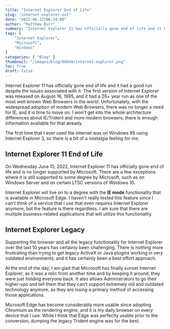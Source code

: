 ```yaml
---
title: "Internet Explorer End of Life"
slug: "internet-explorer-eol"
date: "2022-06-15T06:34:00"
author: "Matthew Burr"
summary: "Internet Explorer 11 has officially gone end of life and it had a good run despite the issues associated with it. The first version of Internet Explorer was released on August 16, 1995, and it had a 26+ year run as one of the most well-known Web Browsers in the world. Unfortunately, with the widespread adoption of modern Web Browsers, there was no longer a need for IE, and it is time to move on."
tags: [
    "Internet Explorer",
    "Microsoft",
    "Windows"
]
categories: [ "Blog" ]
thumbnail: "/images/blog/00048/internet-explorer.png"
toc: true
draft: false
---
```


Internet Explorer 11 has officially gone end of life and it had a good run despite the issues associated with it. The first version of Internet Explorer was released on August 16, 1995, and it had a 26+ year run as one of the most well-known Web Browsers in the world. Unfortunately, with the widespread adoption of modern Web Browsers, there was no longer a need for IE, and it is time to move on. I won't get into the whole architecture differences about IE/Trident and more modern browsers, there is enough information available for that already.

The first time that I ever used the internet was on Windows 95 using Internet Explorer 3, so there is a bit of a nostalgia feeling for me.

## Internet Explorer 11 End of Life ##

On Wednesday June 15, 2022, Internet Explorer 11 has officially gone end of life and is no longer supported by Microsoft. There are a few exceptions where it is still supported to some degree by Microsoft, such as on Windows Server and on certain LTSC versions of Windows 10.

Internet Explorer will live on to a degree with the **IE mode** functionality that is available in Microsoft Edge. I haven't really tested this feature since I can't think of a service that I use that even requires Internet Explorer anymore, but the feature is there regardless. I am sure that there are multiple business-related applications that will utilize this functionality.

## Internet Explorer Legacy ##

Supporting the browser and all the legacy functionality for Internet Explorer over the last 10 years has certainly been challenging. There is nothing more frustrating than trying to get legacy ActiveX or Java plugins working in very outdated environments, and it has certainly been a best effort approach. 

At the end of the day, I am glad that Microsoft has finally sunset Internet Explorer, as it was a relic from another time and by keeping it around, they were just holding everyone back. It also allows Administrators to go their higher-ups and tell them that they can't support extremely old and outdated technology anymore, as they are losing a primary method of accessing those applications.

Microsoft Edge has become considerably more usable since adopting Chromium as the rendering engine, and it is my daily browser on every device that I use. While I think that Edge was perfectly usable prior to the conversion, dumping the legacy Trident engine was for the best.
